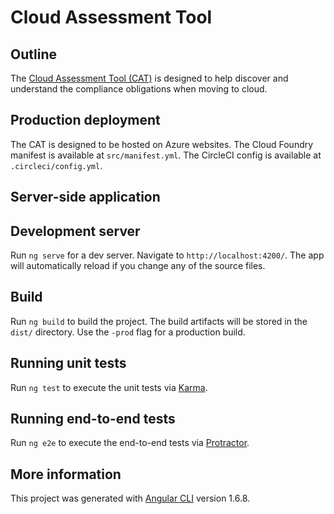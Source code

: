 # Cloud Assessment Tool



## Outline

The [Cloud Assessment Tool (CAT)](https://cater.azurewebsites.net) is designed to help discover and understand the compliance obligations when moving to cloud. 

## Production deployment

The CAT is designed to be hosted on Azure websites. The Cloud Foundry manifest is available at `src/manifest.yml`. The CircleCI config is available at `.circleci/config.yml`.

## Server-side application



## Development server

Run `ng serve` for a dev server. Navigate to `http://localhost:4200/`. The app will automatically reload if you change any of the source files.

## Build

Run `ng build` to build the project. The build artifacts will be stored in the `dist/` directory. Use the `-prod` flag for a production build.

## Running unit tests

Run `ng test` to execute the unit tests via [Karma](https://karma-runner.github.io).

## Running end-to-end tests

Run `ng e2e` to execute the end-to-end tests via [Protractor](http://www.protractortest.org/).

## More information

This project was generated with [Angular CLI](https://github.com/angular/angular-cli) version 1.6.8.

